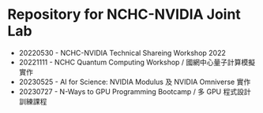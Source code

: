 # Repository for NCHC-NVIDIA Joint Lab

  - 20220530 - NCHC-NVIDIA Technical Shareing Workshop 2022
  - 20221111 - NCHC Quantum Computing Workshop / 國網中心量子計算模擬實作
  - 20230525 - AI for Science: NVIDIA Modulus 及 NVIDIA Omniverse 實作
  - 20230727 - N-Ways to GPU Programming Bootcamp / 多 GPU 程式設計訓練課程

<!--
  vim:ft=markdown et wrap sw=4 sts=4:
  --
